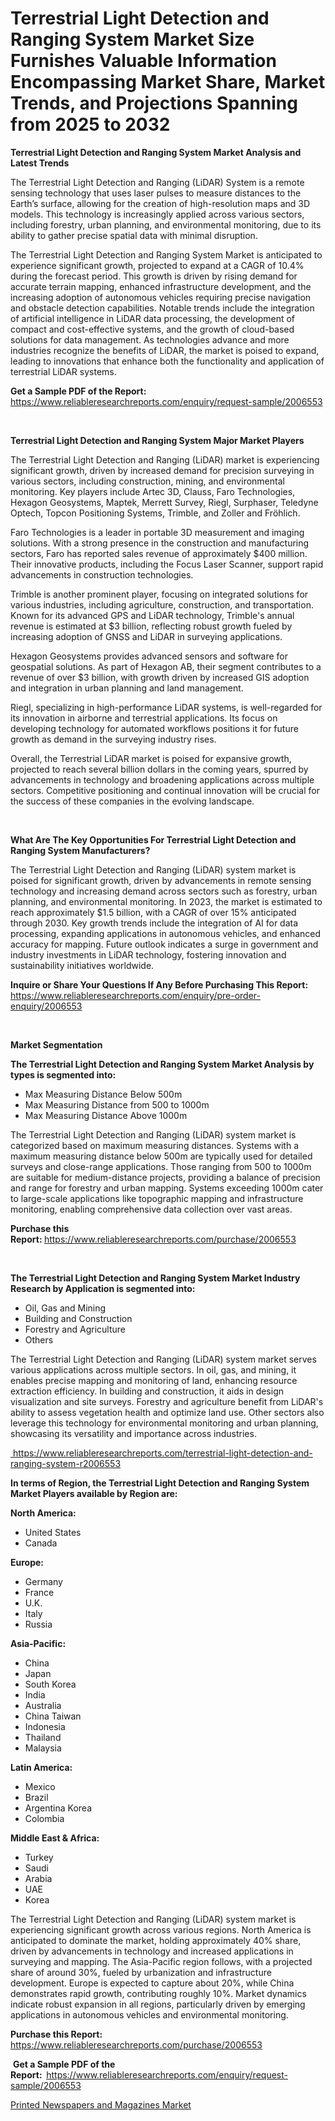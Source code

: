 <p><h1>Terrestrial Light Detection and Ranging System Market Size Furnishes Valuable Information Encompassing Market Share, Market Trends, and Projections Spanning from 2025 to 2032</h1></p><p><strong>Terrestrial Light Detection and Ranging System Market Analysis and Latest Trends</strong></p>
<p><p>The Terrestrial Light Detection and Ranging (LiDAR) System is a remote sensing technology that uses laser pulses to measure distances to the Earth’s surface, allowing for the creation of high-resolution maps and 3D models. This technology is increasingly applied across various sectors, including forestry, urban planning, and environmental monitoring, due to its ability to gather precise spatial data with minimal disruption.</p><p>The Terrestrial Light Detection and Ranging System Market is anticipated to experience significant growth, projected to expand at a CAGR of 10.4% during the forecast period. This growth is driven by rising demand for accurate terrain mapping, enhanced infrastructure development, and the increasing adoption of autonomous vehicles requiring precise navigation and obstacle detection capabilities. Notable trends include the integration of artificial intelligence in LiDAR data processing, the development of compact and cost-effective systems, and the growth of cloud-based solutions for data management. As technologies advance and more industries recognize the benefits of LiDAR, the market is poised to expand, leading to innovations that enhance both the functionality and application of terrestrial LiDAR systems.</p></p>
<p><strong>Get a Sample PDF of the Report:&nbsp;</strong> <a href="https://www.reliableresearchreports.com/enquiry/request-sample/2006553?utm_campaign=3281&utm_medium=2&utm_source=Github&utm_content=ia&utm_term=11032025&utm_id=terrestrial-light-detection-and-ranging-system">https://www.reliableresearchreports.com/enquiry/request-sample/2006553</a></p>
<p>&nbsp;</p>
<p><strong>Terrestrial Light Detection and Ranging System Major Market Players</strong></p>
<p><p>The Terrestrial Light Detection and Ranging (LiDAR) market is experiencing significant growth, driven by increased demand for precision surveying in various sectors, including construction, mining, and environmental monitoring. Key players include Artec 3D, Clauss, Faro Technologies, Hexagon Geosystems, Maptek, Merrett Survey, Riegl, Surphaser, Teledyne Optech, Topcon Positioning Systems, Trimble, and Zoller and Fröhlich.</p><p>Faro Technologies is a leader in portable 3D measurement and imaging solutions. With a strong presence in the construction and manufacturing sectors, Faro has reported sales revenue of approximately $400 million. Their innovative products, including the Focus Laser Scanner, support rapid advancements in construction technologies.</p><p>Trimble is another prominent player, focusing on integrated solutions for various industries, including agriculture, construction, and transportation. Known for its advanced GPS and LiDAR technology, Trimble's annual revenue is estimated at $3 billion, reflecting robust growth fueled by increasing adoption of GNSS and LiDAR in surveying applications.</p><p>Hexagon Geosystems provides advanced sensors and software for geospatial solutions. As part of Hexagon AB, their segment contributes to a revenue of over $3 billion, with growth driven by increased GIS adoption and integration in urban planning and land management.</p><p>Riegl, specializing in high-performance LiDAR systems, is well-regarded for its innovation in airborne and terrestrial applications. Its focus on developing technology for automated workflows positions it for future growth as demand in the surveying industry rises.</p><p>Overall, the Terrestrial LiDAR market is poised for expansive growth, projected to reach several billion dollars in the coming years, spurred by advancements in technology and broadening applications across multiple sectors. Competitive positioning and continual innovation will be crucial for the success of these companies in the evolving landscape.</p></p>
<p>&nbsp;</p>
<p><strong>What Are The Key Opportunities For Terrestrial Light Detection and Ranging System Manufacturers?</strong></p>
<p><p>The Terrestrial Light Detection and Ranging (LiDAR) system market is poised for significant growth, driven by advancements in remote sensing technology and increasing demand across sectors such as forestry, urban planning, and environmental monitoring. In 2023, the market is estimated to reach approximately $1.5 billion, with a CAGR of over 15% anticipated through 2030. Key growth trends include the integration of AI for data processing, expanding applications in autonomous vehicles, and enhanced accuracy for mapping. Future outlook indicates a surge in government and industry investments in LiDAR technology, fostering innovation and sustainability initiatives worldwide.</p></p>
<p><strong>Inquire or Share Your Questions If Any Before Purchasing This Report:</strong> <a href="https://www.reliableresearchreports.com/enquiry/pre-order-enquiry/2006553?utm_campaign=3281&utm_medium=2&utm_source=Github&utm_content=ia&utm_term=11032025&utm_id=terrestrial-light-detection-and-ranging-system">https://www.reliableresearchreports.com/enquiry/pre-order-enquiry/2006553</a></p>
<p>&nbsp;</p>
<p><strong>Market Segmentation</strong></p>
<p><strong>The Terrestrial Light Detection and Ranging System Market Analysis by types is segmented into:</strong></p>
<p><ul><li>Max Measuring Distance Below 500m</li><li>Max Measuring Distance from 500 to 1000m</li><li>Max Measuring Distance Above 1000m</li></ul></p>
<p><p>The Terrestrial Light Detection and Ranging (LiDAR) system market is categorized based on maximum measuring distances. Systems with a maximum measuring distance below 500m are typically used for detailed surveys and close-range applications. Those ranging from 500 to 1000m are suitable for medium-distance projects, providing a balance of precision and range for forestry and urban mapping. Systems exceeding 1000m cater to large-scale applications like topographic mapping and infrastructure monitoring, enabling comprehensive data collection over vast areas.</p></p>
<p><strong>Purchase this Report:&nbsp;</strong><a href="https://www.reliableresearchreports.com/purchase/2006553?utm_campaign=3281&utm_medium=2&utm_source=Github&utm_content=ia&utm_term=11032025&utm_id=terrestrial-light-detection-and-ranging-system">https://www.reliableresearchreports.com/purchase/2006553</a></p>
<p>&nbsp;</p>
<p><strong>The Terrestrial Light Detection and Ranging System Market Industry Research by Application is segmented into:</strong></p>
<p><ul><li>Oil, Gas and Mining</li><li>Building and Construction</li><li>Forestry and Agriculture</li><li>Others</li></ul></p>
<p><p>The Terrestrial Light Detection and Ranging (LiDAR) system market serves various applications across multiple sectors. In oil, gas, and mining, it enables precise mapping and monitoring of land, enhancing resource extraction efficiency. In building and construction, it aids in design visualization and site surveys. Forestry and agriculture benefit from LiDAR's ability to assess vegetation health and optimize land use. Other sectors also leverage this technology for environmental monitoring and urban planning, showcasing its versatility and importance across industries.</p></p>
<p><a href="https://www.reliableresearchreports.com/terrestrial-light-detection-and-ranging-system-r2006553?utm_campaign=3281&utm_medium=2&utm_source=Github&utm_content=ia&utm_term=11032025&utm_id=terrestrial-light-detection-and-ranging-system">&nbsp;https://www.reliableresearchreports.com/terrestrial-light-detection-and-ranging-system-r2006553</a></p>
<p><strong>In terms of Region, the Terrestrial Light Detection and Ranging System Market Players available by Region are:</strong></p>
<p>
    <p> <strong> North America: </strong>
        <ul>
            <li>United States</li>
            <li>Canada</li>
        </ul>
        </p> 
    <p> <strong> Europe: </strong>
        <ul>
            <li>Germany</li>
            <li>France</li>
            <li>U.K.</li>
            <li>Italy</li>
            <li>Russia</li>
        </ul>
        </p> 
    <p> <strong> Asia-Pacific: </strong>
        <ul>
            <li>China</li>
            <li>Japan</li>
            <li>South Korea</li>
            <li>India</li>
            <li>Australia</li>
            <li>China Taiwan</li>
            <li>Indonesia</li>
            <li>Thailand</li>
            <li>Malaysia</li>
        </ul>
        </p> 
    <p> <strong> Latin America: </strong>
        <ul>
            <li>Mexico</li>
            <li>Brazil</li>
            <li>Argentina Korea</li>
            <li>Colombia</li>
        </ul>
        </p> 
    <p> <strong> Middle East & Africa: </strong>
        <ul>
            <li>Turkey</li>
            <li>Saudi</li>
            <li>Arabia</li>
            <li>UAE</li>
            <li>Korea</li>
        </ul>
    </p>
    </p>
<p><p>The Terrestrial Light Detection and Ranging (LiDAR) system market is experiencing significant growth across various regions. North America is anticipated to dominate the market, holding approximately 40% share, driven by advancements in technology and increased applications in surveying and mapping. The Asia-Pacific region follows, with a projected share of around 30%, fueled by urbanization and infrastructure development. Europe is expected to capture about 20%, while China demonstrates rapid growth, contributing roughly 10%. Market dynamics indicate robust expansion in all regions, particularly driven by emerging applications in autonomous vehicles and environmental monitoring.</p></p>
<p><strong>Purchase this Report: </strong><a href="https://www.reliableresearchreports.com/purchase/2006553?utm_campaign=3281&utm_medium=2&utm_source=Github&utm_content=ia&utm_term=11032025&utm_id=terrestrial-light-detection-and-ranging-system">https://www.reliableresearchreports.com/purchase/2006553</a></p>
<p>&nbsp;<strong>Get a Sample PDF of the Report:&nbsp;&nbsp;</strong><a href="https://www.reliableresearchreports.com/enquiry/request-sample/2006553?utm_campaign=3281&utm_medium=2&utm_source=Github&utm_content=ia&utm_term=11032025&utm_id=terrestrial-light-detection-and-ranging-system">https://www.reliableresearchreports.com/enquiry/request-sample/2006553</a></p>
<p><strong></strong></p>
<p><p><a href="https://github.com/gasiorgary79/Market-Research-Report-List-1/blob/main/printed-newspapers-and-magazines-market.md?utm_campaign=3281&utm_medium=2&utm_source=Github&utm_content=ia&utm_term=11032025&utm_id=terrestrial-light-detection-and-ranging-system">Printed Newspapers and Magazines Market</a></p></p>